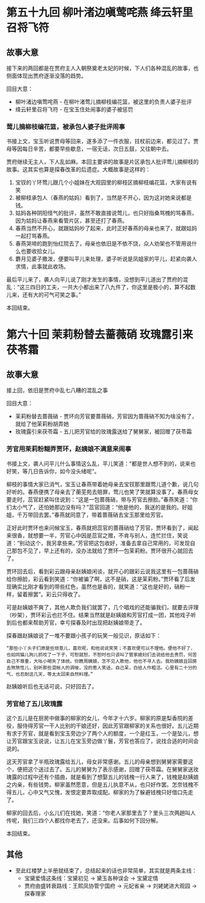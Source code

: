 # 第五十九回 柳叶渚边嗔莺咤燕 绛云轩里召将飞符

## 故事大意

接下来的两回都是在贾府主人入朝祭奠老太妃的时候，下人们各种混乱的故事，也侧面体现出贾府逐渐没落的趋势。

回目大意：

* 柳叶渚边嗔莺咤燕 - 在柳叶渚莺儿摘柳枝编花篮，被这里的负责人婆子批评
* 绛云轩里召将飞符 - 在宝玉住处闹事的婆子被惩罚

### 莺儿摘柳枝编花篮，被承包人婆子批评闹事

书接上文，宝玉听说贾母等回来，遂多添了一件衣服，拄杖前边来，都见过了。贾母等因每日辛苦，都要早些歇息，一宿无话，次日五鼓，又往朝中去。

贾府继续无主人，下人乱如麻。本回主要讲的故事是片区承包人批评莺儿摘柳枝的故事。这其实也算是探春改革的后遗症。大概故事是这样的：

1. 宝钗的丫环莺儿跟几个小姐妹在大观园里的柳枝区摘柳枝编花篮，大家有说有笑
2. 被柳枝承包人（春燕的姑妈）看到了，当然是不开心，因为这对她来说都是钱。
3. 姑妈各种阴阳怪气的批评，虽然不敢直接说莺儿，也只好指桑骂槐的骂春燕，因为姑妈让春燕来看管片区，甚至还打了春燕。
4. 春燕当然不开心，就跟姑妈吵了起来，此时正好春燕的母亲也来了，就跟姑妈一起打骂春燕。
5. 春燕哭啼的跑到怡红院去了，母亲也依旧是不依不饶，众人劝架也不管用说什么也要收拾女儿。
6. 麝月见婆子撒泼，便要叫平儿来处理，婆子听说是凤姐家的平儿，赶紧向袭人求情，此事就此收场。

最后平儿来了，袭人向平儿说了刚才发生的事情，没想到平儿道出了贾府的混乱：“这三四日的工夫，一共大小都出来了八九件了，你这里是极小的，算不起数儿来，还有大的可气可笑之事。”

本回结束。

# 第六十回 茉莉粉替去蔷薇硝 玫瑰露引来茯苓霜

## 故事大意

接上回，依旧是贾府中乱七八糟的混乱之事

回目大意：

* 茉莉粉替去蔷薇硝 - 贾环向芳官要蔷薇硝，芳官因为蔷薇硝不知为啥没有了，就给了他茉莉粉胡弄她
* 玫瑰露引来茯苓霜 - 五儿把芳官给的玫瑰露送给了舅舅家，被回赠了茯苓霜

### 芳官用茉莉粉糊弄贾环，赵姨娘不满意来闹事

书接上文，袭人问平儿什么事情这么乱，平儿笑道：“都是世人想不到的，说来也好笑，等几日告诉你，如今没头绪呢”。

柳枝的事情大家已消气，宝玉让春燕带着她母亲去宝钗那里跟莺儿道个歉，说几句好听的。春燕便携了母亲去了蘅芜苑去赔罪，莺儿也笑了笑就算没事了。春燕母女要走时，蕊官赶紧叫住说到：“这是一包蔷薇硝，带与芳官去擦脸。”春燕笑道：“你们太小气了，还怕她那边没有吗？”蕊官回道：“他是他的，我送的是我的。好姐姐，千万带回去罢。”春燕就同意了，带着蔷薇硝去宝玉那里给芳官。

正好此时贾环也来问候宝玉，春燕就把蕊官的蔷薇硝给了芳官，贾环看到了，闻起来很香，就想要一半，芳官心中因是蕊官之赠，不肯与别人，连忙拦住，笑说道：“别动这个，我另拿些来。”芳官把这包收好，准备去拿自己常用的，可发现自己那包不见了，早上还有的，没办法就给了贾环一包茉莉粉。贾环很开心就回去了。

贾环回去后，看到彩云跟母亲赵姨娘闲谈，就开心的跟彩云说我这里有一包蔷薇硝给你擦脸，彩云看到笑道：“你被骗了啊，这不是硝，这是茉莉粉。”贾环看了后发现确实比刚才看到的带些红色，虽然也是香的，就笑道：“这也是好的，硝粉一样，留着擦罢”。彩云只得收了。

可是赵姨娘不爽了，其他人欺负我们就罢了，几个唱戏的还能骗我们，就要去评理（吵架），贾环彩云也拦不住。结果当然就是赵姨娘和芳官打成一团，其他戏子听到后也都来帮助芳官，幸亏探春及时出现把赵姨娘带走了。

探春跟赵姨娘说了一堆不要跟小孩子的玩笑一般见识，原话如下：

```shell
“那些小丫头子们原是些顽意儿，喜欢呢，和他说说笑笑；不喜欢便可以不理他。便他不好了，也如同猫儿狗儿抓咬了一下子，可恕就恕，不恕时也只该叫了管家媳妇们去说给他去责罚，何苦自己不尊重，大吆小喝失了体统。你瞧周姨娘，怎不见人欺他，他也不寻人去。我劝姨娘且回房去煞煞性儿，别听那些混帐人的调唆，没的惹人笑话，自己呆，白给人作粗活。心里有二十分的气，也忍耐这几天，等太太回来自然料理。”
```

赵姨娘听后也无话可说，只好回去了。

### 芳官给了五儿玫瑰露

这个五儿是在厨房中做事的柳家的女儿，今年才十六岁。柳家的原是梨香院的差役，服侍得芳官一干人比别的干娘还好，因此芳官跟柳家的关系也很好。五儿近期有求于芳官，就是看到宝玉旁边少了两个人的额度，一个是红玉，一个是坠儿，想让芳官跟宝玉说说，让五儿在宝玉旁边做丫鬟，芳官也答应了，说找合适的时间会说的。

这天芳官拿了半瓶玫瑰露给五儿，母女非常感谢。五儿的母亲想到舅舅家需要这个，便把这个送过去了。五儿的舅舅为了表示感谢，回赠了茯苓霜。在舅舅家送玫瑰露的过程中还有个插曲，就是看到了想娶五儿的钱槐一行人来了，钱槐是赵姨娘之内亲，有些钱势。柳家虽然愿意，但是五儿执意不从，也只好作罢。怎奈钱槐不得五儿，心中又气又愧，发恨定要弄取成配。柳家的为了躲避钱槐只好借口先走了。

柳家的回去后，小幺儿们在找她，笑道：“你老人家那里去了？里头三次两趟叫人传呢，我们三四个人都找你老去了，还没来。后事如何下回分解。

本回结束。

## 其他

* 至此红楼梦上半册就结束了，总结起来的话也非常简单，其实就是两条主线：
  * 宝黛爱情这条线：宝黛初见 -> 黛玉各种误会 -> 宝黛定情
  * 贾府由盛转衰路线：王熙凤协管宁国府 -> 元妃省亲 -> 刘姥姥进大观园 -> 探春理家
